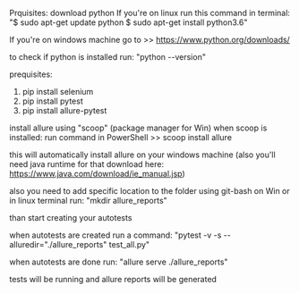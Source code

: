 Prquisites:
download python
If you're on linux run this command in terminal:
"$ sudo apt-get update python
$ sudo apt-get install python3.6"

If you're on windows machine
go to >> https://www.python.org/downloads/

to check if python is installed run:
"python --version"

prequisites: 
1. pip install selenium
2. pip install pytest
3. pip install allure-pytest

install allure using "scoop" (package manager for Win)
when scoop is installed:
run command in PowerShell >> scoop install allure

this will automatically install allure on your windows machine
(also you'll need java runtime for that download here: https://www.java.com/download/ie_manual.jsp)

also you need to add specific location to the folder
using git-bash on Win or in linux terminal run:
"mkdir allure_reports"

than start creating your autotests

when autotests are created run a command: 
"pytest -v -s --alluredir="./allure_reports" test_all.py"

when autotests are done run: 
"allure serve ./allure_reports"

tests will be running and allure reports will be generated